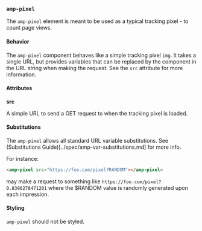 <!---
Copyright 2015 The AMP HTML Authors. All Rights Reserved.

Licensed under the Apache License, Version 2.0 (the "License");
you may not use this file except in compliance with the License.
You may obtain a copy of the License at

      http://www.apache.org/licenses/LICENSE-2.0

Unless required by applicable law or agreed to in writing, software
distributed under the License is distributed on an "AS-IS" BASIS,
WITHOUT WARRANTIES OR CONDITIONS OF ANY KIND, either express or implied.
See the License for the specific language governing permissions and
limitations under the License.
-->

### <a name="amp-pixel"></a> `amp-pixel`

The `amp-pixel` element is meant to be used as a typical tracking pixel - to count page views.

#### Behavior

The `amp-pixel` component behaves like a simple tracking pixel `img`. It takes a single URL, but provides variables that can be replaced by the component in the URL string when making the request. See the `src` attribute for more information.

#### Attributes

**src**

A simple URL to send a GET request to when the tracking pixel is loaded.

#### Substitutions

The `amp-pixel` allows all standard URL variable substitutions.
See (Substitutions Guide)[../spec/amp-var-substitutions.md] for more info.

For instance:
```html
<amp-pixel src="https://foo.com/pixel?RANDOM"></amp-pixel>
```
may make a request to something like `https://foo.com/pixel?0.8390278471201` where the $RANDOM value is randomly generated upon each impression.

#### Styling

`amp-pixel` should not be styled.
